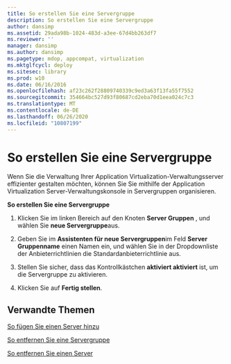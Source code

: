 ```yaml
---
title: So erstellen Sie eine Servergruppe
description: So erstellen Sie eine Servergruppe
author: dansimp
ms.assetid: 29ada98b-1024-483d-a3ee-67d4bb263df7
ms.reviewer: ''
manager: dansimp
ms.author: dansimp
ms.pagetype: mdop, appcompat, virtualization
ms.mktglfcycl: deploy
ms.sitesec: library
ms.prod: w10
ms.date: 06/16/2016
ms.openlocfilehash: af23c262f28809740339c9ed3a63f13fa55f7552
ms.sourcegitcommit: 354664bc527d93f80687cd2eba70d1eea024c7c3
ms.translationtype: MT
ms.contentlocale: de-DE
ms.lasthandoff: 06/26/2020
ms.locfileid: "10807199"
---
```

# So erstellen Sie eine Servergruppe


Wenn Sie die Verwaltung Ihrer Application Virtualization-Verwaltungsserver effizienter gestalten möchten, können Sie Sie mithilfe der Application Virtualization Server-Verwaltungskonsole in Servergruppen organisieren.

**So erstellen Sie eine Servergruppe**

1.  Klicken Sie im linken Bereich auf den Knoten **Server Gruppen** , und wählen Sie **neue Servergruppe**aus.

2.  Geben Sie im **Assistenten für neue Servergruppen**im Feld **Server Gruppenname** einen Namen ein, und wählen Sie in der Dropdownliste der Anbieterrichtlinien die Standardanbieterrichtlinie aus.

3.  Stellen Sie sicher, dass das Kontrollkästchen **aktiviert aktiviert** ist, um die Servergruppe zu aktivieren.

4.  Klicken Sie auf **Fertig stellen**.

## Verwandte Themen


[So fügen Sie einen Server hinzu](how-to-add-a-server.md)

[So entfernen Sie eine Servergruppe](how-to-remove-a-server-group.md)

[So entfernen Sie einen Server](how-to-remove-a-server.md)

 

 





